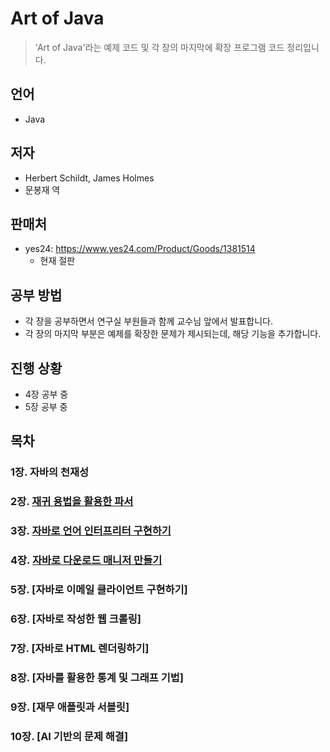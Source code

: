 # Art of Java
> 'Art of Java'라는  예제 코드 및 각 장의 마지막에 확장 프로그램 코드 정리입니다.

## 언어
* Java

## 저자
* Herbert Schildt, James Holmes
* 문봉재 역

## 판매처
* yes24: https://www.yes24.com/Product/Goods/1381514
    * 현재 절판

## 공부 방법
* 각 장을 공부하면서 연구실 부원들과 함께 교수님 앞에서 발표합니다.
* 각 장의 마지막 부분은 예제를 확장한 문제가 제시되는데, 해당 기능을 추가합니다.

## 진행 상황
* 4장 공부 중
* 5장 공부 중

## 목차
### 1장. 자바의 천재성
### 2장. [재귀 용법을 활용한 파서](Chapter02)
### 3장. [자바로 언어 인터프리터 구현하기](Chapter03)
### 4장. [자바로 다운로드 매니저 만들기](Chapter04)
### 5장. [자바로 이메일 클라이언트 구현하기]
### 6장. [자바로 작성한 웹 크롤링]
### 7장. [자바로 HTML 렌더링하기]
### 8장. [자바를 활용한 통계 및 그래프 기법]
### 9장. [재무 애플릿과 서블릿]
### 10장. [AI 기반의 문제 해결]

